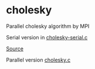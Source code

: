 # cholesky
Parallel cholesky algorithm by MPI


Serial version in [cholesky-serial.c](/cholesky-serial.c)

[Source](http://sudalab.is.s.u-tokyo.ac.jp/~reiji/PNC18/cholesky_c.txt)

Parallel version [cholesky.c](/cholesky.c)
